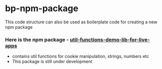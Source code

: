 # bp-npm-package
This code structure can also be used as boilerplate code for creating a new npm package

### Here is the npm package - [util-functions-demo-lib-for-live-apps](https://www.npmjs.com/package/util-functions-demo-lib-for-live-apps)
- contains util functions for cookie manipulation, strings, numbers etc 
- This package is still under development
